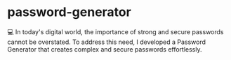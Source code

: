 # password-generator
💻 In today's digital world, the importance of strong and secure passwords cannot be overstated. To address this need, I developed a Password Generator that creates complex and secure passwords effortlessly.
